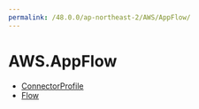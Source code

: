 ```yaml
---
permalink: /48.0.0/ap-northeast-2/AWS/AppFlow/
---
```


# AWS.AppFlow



* [ConnectorProfile](ConnectorProfile.md)
* [Flow](Flow.md)